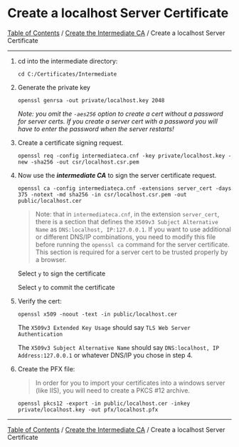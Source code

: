 # Create a localhost Server Certificate

[Table of Contents](../../../README.md#table-of-contents) / [Create the Intermediate CA](README.md) / Create a localhost Server Certificate

---------------------------------------------------------------------------------------

1. cd into the intermediate directory:

       cd C:/Certificates/Intermediate

2. Generate the private key

       openssl genrsa -out private/localhost.key 2048

   *Note: you omit the `-aes256` option to create a cert without a password for server certs. If you create a server cert with a password you will have to enter the password when the server restarts!*

3. Create a certificate signing request.

       openssl req -config intermediateca.cnf -key private/localhost.key -new -sha256 -out csr/localhost.csr.pem

4. Now use the ***intermediate CA*** to sign the server certificate request.

       openssl ca -config intermediateca.cnf -extensions server_cert -days 375 -notext -md sha256 -in csr/localhost.csr.pem -out public/localhost.cer

   > Note: that in `intermediateca.cnf`, in the extension `server_cert`, there is a section that defines the `X509v3 Subject Alternative Name` as `DNS:localhost, IP:127.0.0.1`.  If you want to use additional or different DNS/IP combinations, you need to modify this file before running the `openssl ca` command for the server certificate.  This section is required for a server cert to be trusted properly by a browser.

   Select `y` to sign the certificate

   Select `y` to commit the certificate

5. Verify the cert:

       openssl x509 -noout -text -in public/localhost.cer

   The `X509v3 Extended Key Usage` should say `TLS Web Server Authentication`

   The `X509v3 Subject Alternative Name` should say `DNS:localhost, IP Address:127.0.0.1` or whatever DNS/IP you chose in step 4.

6. Create the PFX file:

   > In order for you to import your certificates into a windows server (like IIS), you will need to create a PKCS #12 archive.

       openssl pkcs12 -export -in public/localhost.cer -inkey private/localhost.key -out pfx/localhost.pfx

---------------------------------------------------------------------------------------

[Table of Contents](../../../README.md#table-of-contents) / [Create the Intermediate CA](README.md) / Create a localhost Server Certificate